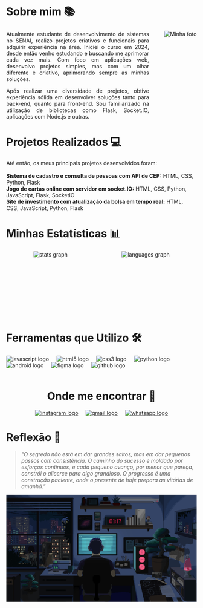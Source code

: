 <h1 align="left">Sobre mim 📚</h1>

###

<img align="right" height="200" src="https://i.imgflip.com/a1x6cp.jpg" alt="Minha foto">

###

<p align="left" style="width:75%; text-align:justify;">
  Atualmente estudante de desenvolvimento de sistemas no SENAI, realizo projetos criativos e funcionais para adquirir experiência na área.
  Iniciei o curso em 2024, desde então venho estudando e buscando me aprimorar cada vez mais.
  Com foco em aplicações web, desenvolvo projetos simples, mas com um olhar diferente e criativo, aprimorando sempre as minhas soluções.
</p>

<p align="left" style="width:75%; text-align:justify;">
  Após realizar uma diversidade de projetos, obtive experiência sólida em desenvolver soluções tanto para back-end, quanto para front-end.
  Sou familiarizado na utilização de bibliotecas como Flask, Socket.IO, aplicações com Node.js e outras. 
</p>

###

# Projetos Realizados 💻
Até então, os meus principais projetos desenvolvidos foram:<br><br>**Sistema de cadastro e consulta de pessoas com API de CEP:** HTML, CSS, Python, Flask<br>**Jogo de cartas online com servidor em socket.IO:** HTML, CSS, Python, JavaScript, Flask, SocketIO<br>**Site de investimento com atualização da bolsa em tempo real:** HTML, CSS, JavaScript, Python, Flask</p>

###

# Minhas Estatísticas 📊
<div style="display: flex; justify-content: space-around;" align=center>
  <img src="https://github-readme-stats.vercel.app/api?username=carlossant77&hide_title=false&hide_rank=false&show_icons=true&include_all_commits=true&count_private=true&disable_animations=false&theme=dracula&locale=en&hide_border=false" height="170" alt="stats graph"  />
    <img src="https://github-readme-stats.vercel.app/api/top-langs?username=carlossant77&locale=pt-br&hide_title=false&layout=compact&card_width=320&langs_count=5&theme=dracula&hide_border=false" height="170" alt="languages graph"  />
</div>

###

# Ferramentas que Utilizo 🛠
<div align="left">
  <img src="https://cdn.jsdelivr.net/gh/devicons/devicon/icons/javascript/javascript-original.svg" height="45" alt="javascript logo"  />
  <img width="12" />
  <img src="https://cdn.jsdelivr.net/gh/devicons/devicon/icons/html5/html5-original.svg" height="45" alt="html5 logo"  />
  <img width="12" />
  <img src="https://cdn.jsdelivr.net/gh/devicons/devicon/icons/css3/css3-original.svg" height="45" alt="css3 logo"  />
  <img width="12" />
  <img src="https://cdn.jsdelivr.net/gh/devicons/devicon/icons/python/python-original.svg" height="45" alt="python logo"  />
  <img width="12" />
  <img src="https://cdn.jsdelivr.net/gh/devicons/devicon/icons/android/android-original.svg" height="45" alt="android logo"  />
  <img width="12" />
  <img src="https://cdn.jsdelivr.net/gh/devicons/devicon/icons/figma/figma-original.svg" height="45" alt="figma logo"  />
  <img width="12" />
  <img src="https://cdn.jsdelivr.net/gh/devicons/devicon/icons/github/github-original.svg" height="45" alt="github logo"  />
</div>

<br clear="both">

###

<div align=center>
  <h1 align=center> Onde me encontrar 📌</h1>
  <div style="display: flex; justify-content: center; gap: 20px;">
    <a href="https://www.instagram.com/carlos.sant_7/" target="_blank">
      <img src="https://img.shields.io/static/v1?message=Instagram&logo=instagram&label=&color=E4405F&logoColor=white&labelColor=&style=for-the-badge" style="width: 210px; height: auto;" alt="instagram logo" />
    </a>
    <a href="mailto:josesantiag2461@gmail.com?subject=Interesse+Profissional&body=Me+interessei+pelo+seu+perfil+no+github!" target="_blank">
      <img src="https://img.shields.io/static/v1?message=Gmail&logo=gmail&label=&color=D14836&logoColor=white&labelColor=&style=for-the-badge" style="width: 149px; height: auto;" alt="gmail logo" />
    </a>
    <a href="https://wa.me/5511958843874?text=Me%20interessei%20pelo%20seu%20perfil%20no%20Github!" target="_blank">
      <img src="https://img.shields.io/static/v1?message=Whatsapp&logo=whatsapp&label=&color=25D366&logoColor=white&labelColor=&style=for-the-badge" style="width: 200px; height: auto;" alt="whatsapp logo" />
    </a>
  </div>
</div>

###

# Reflexão 💭

> *"O segredo não está em dar grandes saltos, mas em dar pequenos passos com consistência. O caminho do sucesso é moldado por esforços contínuos, e cada pequeno avanço, por menor que pareça, constrói o alicerce para algo grandioso. O progresso é uma construção paciente, onde o presente de hoje prepara as vitórias de amanhã."*

<img src="https://github.com/carlossant77/carlossant77/blob/main/assets/9070324cdfc07c68d60eed0c39e77573.gif" />

###

<br clear="both">

###


